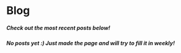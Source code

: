 # Blog

##### Check out the most recent posts below!

##### No posts yet :) Just made the page and will try to fill it in weekly!
